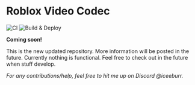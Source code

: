 # Roblox Video Codec

![CI](https://github.com/iceeburr/roblox-video-codec/actions/workflows/ci.yaml/badge.svg) ![Build & Deploy](https://github.com/iceeburr/roblox-video-codec/actions/workflows/release.yaml/badge.svg)

**Coming soon!**

This is the new updated repository. More information will be posted in the future. Currently nothing is functional. Feel free to check out in the future when stuff develop.

_For any contributions/help, feel free to hit me up on Discord @iceeburr._
